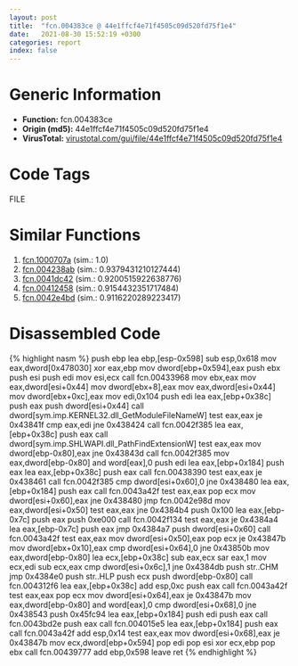 ```yaml
---
layout: post
title:  "fcn.004383ce @ 44e1ffcf4e71f4505c09d520fd75f1e4"
date:   2021-08-30 15:52:19 +0300
categories: report
index: false
---
```


# Generic Information
- **Function:** fcn.004383ce
- **Origin (md5):** 44e1ffcf4e71f4505c09d520fd75f1e4
- **VirusTotal:** [virustotal.com/gui/file/44e1ffcf4e71f4505c09d520fd75f1e4][virustotal_ref]

# Code Tags
<span class="tag" id="FILE">FILE</span>


# Similar Functions

1. [fcn.1000707a][similar_1_ref] (sim.: 1.0)
2. [fcn.004238ab][similar_2_ref] (sim.: 0.9379431210127444)
3. [fcn.0041dc42][similar_3_ref] (sim.: 0.9200515922638776)
4. [fcn.00412458][similar_4_ref] (sim.: 0.9154432351717484)
5. [fcn.0042e4bd][similar_5_ref] (sim.: 0.9116220289223417)


# Disassembled Code

{% highlight nasm %}
push ebp
lea ebp,[esp-0x598]
sub esp,0x618
mov eax,dword[0x478030]
xor eax,ebp
mov dword[ebp+0x594],eax
push ebx
push esi
push edi
mov esi,ecx
call fcn.00433968
mov ebx,eax
mov eax,dword[esi+0x44]
mov dword[ebx+8],eax
mov eax,dword[esi+0x44]
mov dword[ebx+0xc],eax
mov edi,0x104
push edi
lea eax,[ebp+0x38c]
push eax
push dword[esi+0x44]
call dword[sym.imp.KERNEL32.dll_GetModuleFileNameW]
test eax,eax
je 0x43841f
cmp eax,edi
jne 0x438424
call fcn.0042f385
lea eax,[ebp+0x38c]
push eax
call dword[sym.imp.SHLWAPI.dll_PathFindExtensionW]
test eax,eax
mov dword[ebp-0x80],eax
jne 0x43843d
call fcn.0042f385
mov eax,dword[ebp-0x80]
and word[eax],0
push edi
lea eax,[ebp+0x184]
push eax
lea eax,[ebp+0x38c]
push eax
call fcn.00438390
test eax,eax
je 0x438461
call fcn.0042f385
cmp dword[esi+0x60],0
jne 0x438480
lea eax,[ebp+0x184]
push eax
call fcn.0043a42f
test eax,eax
pop ecx
mov dword[esi+0x60],eax
jne 0x438480
jmp fcn.0042e98d
mov eax,dword[esi+0x50]
test eax,eax
jne 0x4384b4
push 0x100
lea eax,[ebp-0x7c]
push eax
push 0xe000
call fcn.0042f134
test eax,eax
je 0x4384a4
lea eax,[ebp-0x7c]
push eax
jmp 0x4384a7
push dword[esi+0x60]
call fcn.0043a42f
test eax,eax
mov dword[esi+0x50],eax
pop ecx
je 0x43847b
mov dword[ebx+0x10],eax
cmp dword[esi+0x64],0
jne 0x43850b
mov eax,dword[ebp-0x80]
lea ecx,[ebp+0x38c]
sub eax,ecx
sar eax,1
mov ecx,edi
sub ecx,eax
cmp dword[esi+0x6c],1
jne 0x4384db
push str..CHM
jmp 0x4384e0
push str..HLP
push ecx
push dword[ebp-0x80]
call fcn.004312f6
lea eax,[ebp+0x38c]
add esp,0xc
push eax
call fcn.0043a42f
test eax,eax
pop ecx
mov dword[esi+0x64],eax
je 0x43847b
mov eax,dword[ebp-0x80]
and word[eax],0
cmp dword[esi+0x68],0
jne 0x438543
push 0x45fc94
lea eax,[ebp+0x184]
push edi
push eax
call fcn.0043bd2e
push eax
call fcn.004015e5
lea eax,[ebp+0x184]
push eax
call fcn.0043a42f
add esp,0x14
test eax,eax
mov dword[esi+0x68],eax
je 0x43847b
mov ecx,dword[ebp+0x594]
pop edi
pop esi
xor ecx,ebp
pop ebx
call fcn.00439777
add ebp,0x598
leave
ret
{% endhighlight %}


[similar_1_ref]: /report/fcn.1000707a@481b545f5c18f2fce1caac67ddc419e8
[similar_2_ref]: /report/fcn.004238ab@59aef7c08025d70f84c85db2092fc99e
[similar_3_ref]: /report/fcn.0041dc42@1123b7aa5760238fe93045e585b8234c
[similar_4_ref]: /report/fcn.00412458@59aef7c08025d70f84c85db2092fc99e
[similar_5_ref]: /report/fcn.0042e4bd@7b00dd8f2abf54a73bfb09681334ff78
[virustotal_ref]: https://www.virustotal.com/gui/file/44e1ffcf4e71f4505c09d520fd75f1e4